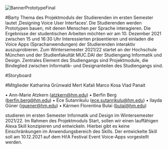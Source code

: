 ![BannerPrototypeFinal](https://user-images.githubusercontent.com/117378935/203859367-5ef01f67-8feb-4117-b057-820749030a9e.png)

#Barty
Thema des Projektmoduls der Studierenden im ersten Semester lautet ‚Designing Voice User Interfaces‘.
Die Studierenden werden Prototypen bauen, mit denen Menschen per Sprache interagieren.
Die Ergebnisse der studentischen Arbeiten möchten wir am 10. Dezember 2021 zwischen 15 und 16:30 Uhr Interessierten präsentieren und einladen die Voice Apps (Sprachanwendungen) der Studierenden interaktiv auszuprobieren.
Zum Wintersemester 2021/22 startet an der Hochschule München und der Studienfakultät MUC.DAI der Studiengang Informatik und Design.
Zentrales Element des Studiengangs sind Projektmodule, die Bindeglied zwischen Informatik- und Designanteilen des Studiengangs sind.

#Storyboard

#Mitglieder
Katharina Grünwald
Mert Kafali
Marco Kosa
Vlad Panait

• Ann-Marie Atzkern (atzkern@hm.edu)
• Berfin Berg (berfin.berg@hm.edu)
• Ece Sutanrikulu (ece.sutanrikulu@hm.edu)
• Ilayda Güner (iguener@hm.edu)
• Kármen Florentina Bulai (bulai@hm.edu)

studieren im ersten Semester Informatik und Design im Wintersemester 2021/22. Im Rahmen des Projektmoduls Start, sollen wir einen lauffähigen Alexa Skill konzipieren und entwickeln. Hierbei gibt es keine Einschränkungen im Anwendungsbereich des Skills. Der entwickelte Skill soll am 10.12.2021 auf dem Hi!A Festival Event Voice-Apps vorgestellt werden.
